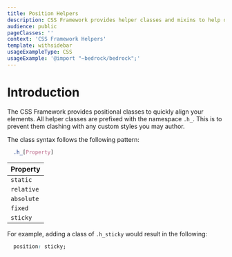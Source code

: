 ```yaml
---
title: Position Helpers
description: CSS Framework provides helper classes and mixins to help quickly position elements.
audience: public
pageClasses: ''
context: 'CSS Framework Helpers'
template: withsidebar
usageExampleType: CSS
usageExample: '@import "~bedrock/bedrock";'
---
```

# Introduction

The CSS Framework provides positional classes to quickly align your elements. All helper classes are prefixed with the namespace `.h_`. This is to prevent them clashing with any custom styles you may author.

The class syntax follows the following pattern:

```scss
  .h_[Property]
```

Property     |
------------ |
`static`     |
`relative`   | 
`absolute`   |
`fixed`      |
`sticky`     |


For example, adding a class of `.h_sticky` would result in the following:


```css
  position: sticky;
```
